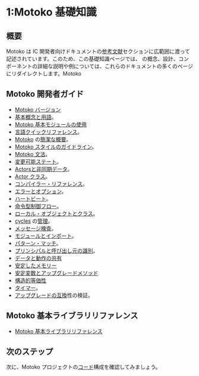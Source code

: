 # 1:Motoko 基礎知識

## 概要

Motoko は IC 開発者向けドキュメントの[参考文献](../../../motoko/main/basic-concepts)セクションに広範囲に渡って記述されています。このため、この基礎知識ページでは、 の概念、設計、コンポーネントの詳細な説明や例については、これらのドキュメントの多くのページにリダイレクトします。Motoko

## Motoko 開発者ガイド

- [Motoko バージョン](../../../motoko/version)
- [基本概念と用語](../../../motoko/main/basic-concepts)。
- [ Motoko 基本モジュールの使用](../../../motoko/main/base-intro)
- [言語クイックリファレンス](../../../motoko/main/language-manual)。
- [ Motoko](../../../motoko/main/overview) の[簡潔な概要](../../../motoko/main/overview)。
- [Motoko スタイルのガイドライン](../../../motoko/main/style)。
- [Motoko 文法](../../../motoko/main/motoko-grammar)。
- [変更可能ステート](../../../motoko/main/mutable-state)。
- [Actorsと非同期データ](../../../motoko/main/actors-async)。
- [Actor クラス](../../../motoko/main/actor-classes)。
- [コンパイラー・リファレンス](../../../motoko/main/compiler-ref)。
- [エラーとオプション](../../../motoko/main/errors)。
- [ハートビート](../../../motoko/main/heartbeats)。
- [命令型制御フロー](../../../motoko/main/control-flow)。
- [ローカル・オブジェクトとクラス](../../../motoko/main/local-objects-classes)。
- [ cycles](../../../motoko/main/cycles) の[管理](../../../motoko/main/cycles)。
- [メッセージ検査](../../../motoko/main/message-inspection)。
- [モジュールとインポート](../../../motoko/main/modules-and-imports)。
- [パターン・マッチ](../../../motoko/main/pattern-matching)。
- [プリンシパルと呼び出し元の識別](../../../motoko/main/caller-id)。
- [データと動作の共有](../../../motoko/main/sharing)
- [安定したメモリー](../../../motoko/main/stablememory)
- [安定変数とアップグレードメソッド](../../../motoko/main/upgrades)
- [構造的等価性](../../../motoko/main/structural-equality)
- [タイマー](../../../motoko/main/timers)。
- [アップグレードの互換](../../../motoko/main/compatibility)性の検証。

## Motoko 基本ライブラリリファレンス

- [Motoko 基本ライブラリリファレンス](../../../motoko/main/base/)

## 次のステップ

次に、Motoko プロジェクトの[コード](./explore-templates.md)構成を確認してみましょう。

<!---
# 1: Motoko fundamentals

## Overview

Motoko is extensively documented in the [references](../../../motoko/main/basic-concepts) section of the IC developer documentation. For this reason, this fundamentals page will redirect you to many of those documentation pages for in-depth explanations and examples of Motoko's concepts, design, and components. 

## Motoko developer guide
- [Motoko version](../../../motoko/version).
- [Basic concepts and terms](../../../motoko/main/basic-concepts).
- [Using Motoko base modules](../../../motoko/main/base-intro).
- [Language quick reference](../../../motoko/main/language-manual).
- [Concise overview of Motoko](../../../motoko/main/overview).
- [Motoko style guidelines](../../../motoko/main/style).
- [Motoko grammar](../../../motoko/main/motoko-grammar).
- [Mutable state](../../../motoko/main/mutable-state).
- [Actors and async data](../../../motoko/main/actors-async).
- [Actor classes](../../../motoko/main/actor-classes).
- [Compiler reference](../../../motoko/main/compiler-ref).
- [Errors and options](../../../motoko/main/errors).
- [Heartbeats](../../../motoko/main/heartbeats).
- [Imperative control flow](../../../motoko/main/control-flow).
- [Local objects and classes](../../../motoko/main/local-objects-classes).
- [Managing cycles](../../../motoko/main/cycles).
- [Message inspection](../../../motoko/main/message-inspection).
- [Modules and imports](../../../motoko/main/modules-and-imports).
- [Pattern matching](../../../motoko/main/pattern-matching).
- [Principals and caller identification](../../../motoko/main/caller-id).
- [Sharing data and behavior](../../../motoko/main/sharing).
- [Stable memory](../../../motoko/main/stablememory).
- [Stable variables and upgrade methods](../../../motoko/main/upgrades).
- [Structural equality](../../../motoko/main/structural-equality).
- [Timers](../../../motoko/main/timers).
- [Verifying upgrade compatibility](../../../motoko/main/compatibility).


## Motoko base library reference
- [Motoko base library reference](../../../motoko/main/base/)

## Next steps

Next, let's review the [code organization](./explore-templates.md) of a Motoko project. 

-->
